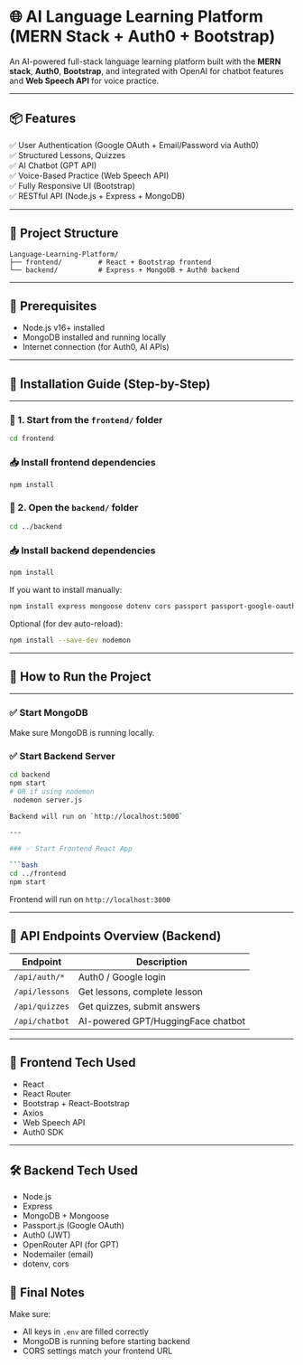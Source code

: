 
# 🌐 AI Language Learning Platform (MERN Stack + Auth0 + Bootstrap)

An AI-powered full-stack language learning platform built with the **MERN stack**, **Auth0**, **Bootstrap**, and integrated with OpenAI for chatbot features and **Web Speech API** for voice practice.

---

## 📦 Features

✅ User Authentication (Google OAuth + Email/Password via Auth0)  
✅ Structured Lessons, Quizzes  
✅ AI Chatbot (GPT  API)  
✅ Voice-Based Practice (Web Speech API)  
✅ Fully Responsive UI (Bootstrap)  
✅ RESTful API (Node.js + Express + MongoDB)

---

## 📁 Project Structure

```
Language-Learning-Platform/
├── frontend/         # React + Bootstrap frontend
└── backend/          # Express + MongoDB + Auth0 backend
```

---

## 🔧 Prerequisites

- Node.js v16+ installed
- MongoDB installed and running locally
- Internet connection (for Auth0, AI APIs)

---

## 🚀 Installation Guide (Step-by-Step)

---

### 🔹 1. Start from the `frontend/` folder

```bash
cd frontend
```

### 📥 Install frontend dependencies

```bash
npm install
```

### 🔹 2. Open the `backend/` folder

```bash
cd ../backend
```

### 📥 Install backend dependencies

```bash
npm install
```

If you want to install manually:

```bash
npm install express mongoose dotenv cors passport passport-google-oauth20 express-session
```

Optional (for dev auto-reload):

```bash
npm install --save-dev nodemon
```

---

## 📲 How to Run the Project

---

### ✅ Start MongoDB

Make sure MongoDB is running locally.


### ✅ Start Backend Server

```bash
cd backend
npm start
# OR if using nodemon
 nodemon server.js

Backend will run on `http://localhost:5000`

---

### ✅ Start Frontend React App

```bash
cd ../frontend
npm start
```

Frontend will run on `http://localhost:3000`

---

## 💬 API Endpoints Overview (Backend)

| Endpoint                  | Description                            |
|---------------------------|----------------------------------------|
| `/api/auth/*`            | Auth0 / Google login                   |
| `/api/lessons`           | Get lessons, complete lesson           |
| `/api/quizzes`           | Get quizzes, submit answers            |
| `/api/chatbot`           | AI-powered GPT/HuggingFace chatbot     |

---

## 🎨 Frontend Tech Used

- React
- React Router
- Bootstrap + React-Bootstrap
- Axios
- Web Speech API
- Auth0 SDK

---

## 🛠 Backend Tech Used

- Node.js
- Express
- MongoDB + Mongoose
- Passport.js (Google OAuth)
- Auth0 (JWT)
- OpenRouter API (for GPT)
- Nodemailer (email)
- dotenv, cors


## 📌 Final Notes

Make sure:

- All keys in `.env` are filled correctly
- MongoDB is running before starting backend
- CORS settings match your frontend URL
